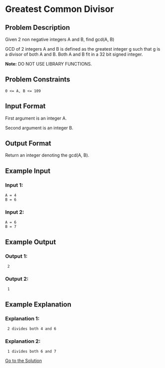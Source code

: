 # Greatest Common Divisor

## Problem Description

Given 2 non negative integers A and B, find gcd(A, B)

GCD of 2 integers A and B is defined as the greatest integer g such that g is a divisor of both A and B. Both A and B fit in a 32 bit signed integer.

**Note:** DO NOT USE LIBRARY FUNCTIONS.

## Problem Constraints

```
0 <= A, B <= 109
```

## Input Format

First argument is an integer A.

Second argument is an integer B.

## Output Format

Return an integer denoting the gcd(A, B).

## Example Input

### Input 1:

```
A = 4
B = 6
```

### Input 2:

```
A = 6
B = 7
```

## Example Output

### Output 1:

```
 2
```

### Output 2:

```
 1
```

## Example Explanation

### Explanation 1:

```
 2 divides both 4 and 6
```

### Explanation 2:

```
 1 divides both 6 and 7
```

[Go to the Solution](../solutions/1_greatest_common_divisor.py)
